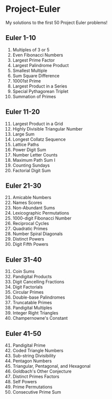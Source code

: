 # Project-Euler
My solutions to the first 50 Project Euler problems!

## Euler 1-10
1. Multiples of 3 or 5
2. Even Fibonacci Numbers
3. Largest Prime Factor
4. Largest Palindrome Product
5. Smallest Multiple
6. Sum Square Difference
7. 10001st Prime
8. Largest Product in a Series
9. Special Pythagorean Triplet
10. Summation of Primes	

## Euler 11-20
11.	Largest Product in a Grid	
12.	Highly Divisible Triangular Number	
13.	Large Sum	
14.	Longest Collatz Sequence	
15.	Lattice Paths	
16.	Power Digit Sum	
17.	Number Letter Counts	
18.	Maximum Path Sum I	
19.	Counting Sundays
20.	Factorial Digit Sum	

## Euler 21-30
21.	Amicable Numbers	
22.	Names Scores
23.	Non-Abundant Sums	
24.	Lexicographic Permutations	
25.	1000-digit Fibonacci Number	
26.	Reciprocal Cycles
27.	Quadratic Primes	
28.	Number Spiral Diagonals	
29.	Distinct Powers	
30.	Digit Fifth Powers	

## Euler 31-40
31.	Coin Sums	
32.	Pandigital Products	
33.	Digit Cancelling Fractions	
34.	Digit Factorials	
35.	Circular Primes
36.	Double-base Palindromes	
37.	Truncatable Primes	
38.	Pandigital Multiples	
39.	Integer Right Triangles	
40.	Champernowne's Constant

## Euler 41-50
41.	Pandigital Prime	
42.	Coded Triangle Numbers	
43.	Sub-string Divisibility	
44.	Pentagon Numbers	
45.	Triangular, Pentagonal, and Hexagonal	
46.	Goldbach's Other Conjecture	
47.	Distinct Primes Factors	
48.	Self Powers
49.	Prime Permutations	
50.	Consecutive Prime Sum

